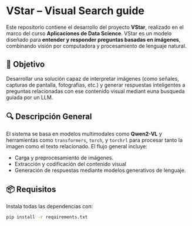 # VStar – Visual Search guide 

Este repositorio contiene el desarrollo del proyecto **VStar**, realizado en el marco del curso **Aplicaciones de Data Science**. VStar es un modelo diseñado para **entender y responder preguntas basadas en imágenes**, combinando visión por computadora y procesamiento de lenguaje natural.

## 🧠 Objetivo

Desarrollar una solución capaz de interpretar imágenes (como señales, capturas de pantalla, fotografías, etc.) y generar respuestas inteligentes a preguntas relacionadas con ese contenido visual mediant euna busqueda guiada por un LLM.

## 🔍 Descripción General

El sistema se basa en modelos multimodales como **Qwen2-VL** y herramientas como `transformers`, `torch`, y `torchrl` para procesar tanto la imagen como el texto relacionado. El flujo general incluye:

- Carga y preprocesamiento de imágenes.
- Extracción y codificación del contenido visual
- Generación de respuestas mediante modelos generativos de lenguaje.

## 📦 Requisitos

Instala todas las dependencias con:

```bash
pip install -r requirements.txt
